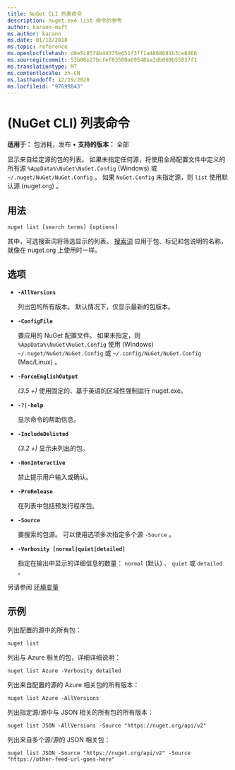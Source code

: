 ```yaml
---
title: NuGet CLI 列表命令
description: nuget.exe list 命令的参考
author: karann-msft
ms.author: karann
ms.date: 01/18/2018
ms.topic: reference
ms.openlocfilehash: d8e5c8574b44375e651f3ff1a4868681b3ce6d66
ms.sourcegitcommit: 53b06e27bcfef03500a69548ba2db069b55837f1
ms.translationtype: MT
ms.contentlocale: zh-CN
ms.lasthandoff: 12/19/2020
ms.locfileid: "97699843"
---
```

# <a name="list-command-nuget-cli"></a> (NuGet CLI) 列表命令

**适用于：** 包消耗，发布 &bullet; **支持的版本：** 全部

显示来自给定源的包的列表。 如果未指定任何源，将使用全局配置文件中定义的所有源 `%AppData%\NuGet\NuGet.Config` (Windows) 或 `~/.nuget/NuGet/NuGet.Config` 。 如果 `NuGet.Config` 未指定源，则 `list` 使用默认源 (nuget.org) 。

## <a name="usage"></a>用法

```cli
nuget list [search terms] [options]
```

其中，可选搜索词将筛选显示的列表。 [搜索词](../../consume-packages/finding-and-choosing-packages.md#search-syntax) 应用于包、标记和包说明的名称，就像在 nuget.org 上使用时一样。 

## <a name="options"></a>选项

- **`-AllVersions`**

  列出包的所有版本。 默认情况下，仅显示最新的包版本。

- **`-ConfigFile`**

  要应用的 NuGet 配置文件。 如果未指定，则 `%AppData%\NuGet\NuGet.Config` 使用 (Windows) `~/.nuget/NuGet/NuGet.Config` 或 `~/.config/NuGet/NuGet.Config` (Mac/Linux) 。

- **`-ForceEnglishOutput`**

  *(3.5 +)* 使用固定的、基于英语的区域性强制运行 nuget.exe。

- **`-?|-help`**

  显示命令的帮助信息。

- **`-IncludeDelisted`**

  *(3.2 +)* 显示未列出的包。

- **`-NonInteractive`**

  禁止提示用户输入或确认。

- **`-PreRelease`**

  在列表中包括预发行程序包。

- **`-Source`**

  要搜索的包源。 可以使用选项多次指定多个源 `-Source` 。

- **`-Verbosity [normal|quiet|detailed]`**

  指定在输出中显示的详细信息的数量： `normal` (默认) 、 `quiet` 或 `detailed` 。

另请参阅 [环境变量](cli-ref-environment-variables.md)

## <a name="examples"></a>示例

列出配置的源中的所有包：
```
nuget list
```
列出与 Azure 相关的包，详细详细说明：
```
nuget list Azure -Verbosity detailed
```
列出来自配置的源的 Azure 相关包的所有版本：
```
nuget list Azure -AllVersions
```
列出指定源/源中与 JSON 相关的所有包的所有版本：
```
nuget list JSON -AllVersions -Source "https://nuget.org/api/v2"
```
列出来自多个源/源的 JSON 相关包：
```
nuget list JSON -Source "https://nuget.org/api/v2" -Source "https://other-feed-url-goes-here"
```
